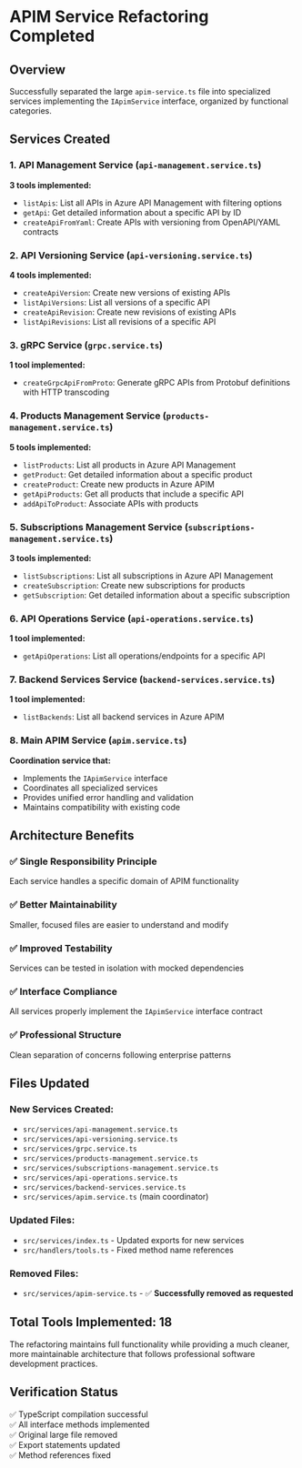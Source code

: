 # APIM Service Refactoring Completed

## Overview
Successfully separated the large `apim-service.ts` file into specialized services implementing the `IApimService` interface, organized by functional categories.

## Services Created

### 1. API Management Service (`api-management.service.ts`)
**3 tools implemented:**
- `listApis`: List all APIs in Azure API Management with filtering options
- `getApi`: Get detailed information about a specific API by ID  
- `createApiFromYaml`: Create APIs with versioning from OpenAPI/YAML contracts

### 2. API Versioning Service (`api-versioning.service.ts`)
**4 tools implemented:**
- `createApiVersion`: Create new versions of existing APIs
- `listApiVersions`: List all versions of a specific API
- `createApiRevision`: Create new revisions of existing APIs
- `listApiRevisions`: List all revisions of a specific API

### 3. gRPC Service (`grpc.service.ts`)
**1 tool implemented:**
- `createGrpcApiFromProto`: Generate gRPC APIs from Protobuf definitions with HTTP transcoding

### 4. Products Management Service (`products-management.service.ts`)
**5 tools implemented:**
- `listProducts`: List all products in Azure API Management
- `getProduct`: Get detailed information about a specific product
- `createProduct`: Create new products in Azure APIM
- `getApiProducts`: Get all products that include a specific API
- `addApiToProduct`: Associate APIs with products

### 5. Subscriptions Management Service (`subscriptions-management.service.ts`)
**3 tools implemented:**
- `listSubscriptions`: List all subscriptions in Azure API Management
- `createSubscription`: Create new subscriptions for products
- `getSubscription`: Get detailed information about a specific subscription

### 6. API Operations Service (`api-operations.service.ts`)
**1 tool implemented:**
- `getApiOperations`: List all operations/endpoints for a specific API

### 7. Backend Services Service (`backend-services.service.ts`)
**1 tool implemented:**
- `listBackends`: List all backend services in Azure APIM

### 8. Main APIM Service (`apim.service.ts`)
**Coordination service that:**
- Implements the `IApimService` interface
- Coordinates all specialized services
- Provides unified error handling and validation
- Maintains compatibility with existing code

## Architecture Benefits

### ✅ **Single Responsibility Principle**
Each service handles a specific domain of APIM functionality

### ✅ **Better Maintainability** 
Smaller, focused files are easier to understand and modify

### ✅ **Improved Testability**
Services can be tested in isolation with mocked dependencies

### ✅ **Interface Compliance**
All services properly implement the `IApimService` interface contract

### ✅ **Professional Structure**
Clean separation of concerns following enterprise patterns

## Files Updated

### New Services Created:
- `src/services/api-management.service.ts`
- `src/services/api-versioning.service.ts`
- `src/services/grpc.service.ts`
- `src/services/products-management.service.ts`
- `src/services/subscriptions-management.service.ts`
- `src/services/api-operations.service.ts`
- `src/services/backend-services.service.ts`
- `src/services/apim.service.ts` (main coordinator)

### Updated Files:
- `src/services/index.ts` - Updated exports for new services
- `src/handlers/tools.ts` - Fixed method name references

### Removed Files:
- `src/services/apim-service.ts` - ✅ **Successfully removed as requested**

## Total Tools Implemented: 18

The refactoring maintains full functionality while providing a much cleaner, more maintainable architecture that follows professional software development practices.

## Verification Status
✅ TypeScript compilation successful  
✅ All interface methods implemented  
✅ Original large file removed  
✅ Export statements updated  
✅ Method references fixed